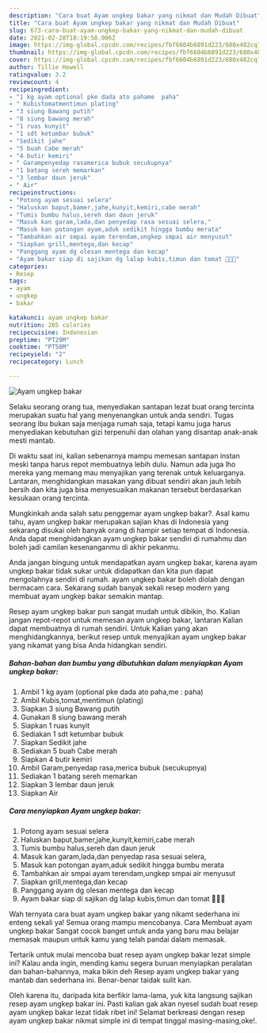 ```yaml
---
description: "Cara buat Ayam ungkep bakar yang nikmat dan Mudah Dibuat"
title: "Cara buat Ayam ungkep bakar yang nikmat dan Mudah Dibuat"
slug: 673-cara-buat-ayam-ungkep-bakar-yang-nikmat-dan-mudah-dibuat
date: 2021-02-28T18:19:58.006Z
image: https://img-global.cpcdn.com/recipes/fbf6604b6891d223/680x482cq70/ayam-ungkep-bakar-foto-resep-utama.jpg
thumbnail: https://img-global.cpcdn.com/recipes/fbf6604b6891d223/680x482cq70/ayam-ungkep-bakar-foto-resep-utama.jpg
cover: https://img-global.cpcdn.com/recipes/fbf6604b6891d223/680x482cq70/ayam-ungkep-bakar-foto-resep-utama.jpg
author: Tillie Howell
ratingvalue: 3.2
reviewcount: 4
recipeingredient:
- "1 kg ayam optional pke dada ato pahame  paha"
- " Kubistomatmentimun plating"
- "3 siung Bawang putih"
- "8 siung bawang merah"
- "1 ruas kunyit"
- "1 sdt ketumbar bubuk"
- "Sedikit jahe"
- "5 buah Cabe merah"
- "4 butir kemiri"
- " Garampenyedap rasamerica bubuk secukupnya"
- "1 batang sereh memarkan"
- "3 lembar daun jeruk"
- " Air"
recipeinstructions:
- "Potong ayam sesuai selera"
- "Haluskan baput,bamer,jahe,kunyit,kemiri,cabe merah"
- "Tumis bumbu halus,sereh dan daun jeruk"
- "Masuk kan garam,lada,dan penyedap rasa sesuai selera,"
- "Masuk kan potongan ayam,aduk sedikit hingga bumbu merata"
- "Tambahkan air smpai ayam terendam,ungkep smpai air menyusut"
- "Siapkan grill,mentega,dan kecap"
- "Panggang ayam dg olesan mentega dan kecap"
- "Ayam bakar siap di sajikan dg lalap kubis,timun dan tomat 🥰🥰🥰"
categories:
- Resep
tags:
- ayam
- ungkep
- bakar

katakunci: ayam ungkep bakar 
nutrition: 265 calories
recipecuisine: Indonesian
preptime: "PT29M"
cooktime: "PT58M"
recipeyield: "2"
recipecategory: Lunch

---
```



![Ayam ungkep bakar](https://img-global.cpcdn.com/recipes/fbf6604b6891d223/680x482cq70/ayam-ungkep-bakar-foto-resep-utama.jpg)

Selaku seorang orang tua, menyediakan santapan lezat buat orang tercinta merupakan suatu hal yang menyenangkan untuk anda sendiri. Tugas seorang ibu bukan saja menjaga rumah saja, tetapi kamu juga harus menyediakan kebutuhan gizi terpenuhi dan olahan yang disantap anak-anak mesti mantab.

Di waktu  saat ini, kalian sebenarnya mampu memesan santapan instan meski tanpa harus repot membuatnya lebih dulu. Namun ada juga lho mereka yang memang mau menyajikan yang terenak untuk keluarganya. Lantaran, menghidangkan masakan yang dibuat sendiri akan jauh lebih bersih dan kita juga bisa menyesuaikan makanan tersebut berdasarkan kesukaan orang tercinta. 



Mungkinkah anda salah satu penggemar ayam ungkep bakar?. Asal kamu tahu, ayam ungkep bakar merupakan sajian khas di Indonesia yang sekarang disukai oleh banyak orang di hampir setiap tempat di Indonesia. Anda dapat menghidangkan ayam ungkep bakar sendiri di rumahmu dan boleh jadi camilan kesenanganmu di akhir pekanmu.

Anda jangan bingung untuk mendapatkan ayam ungkep bakar, karena ayam ungkep bakar tidak sukar untuk didapatkan dan kita pun dapat mengolahnya sendiri di rumah. ayam ungkep bakar boleh diolah dengan bermacam cara. Sekarang sudah banyak sekali resep modern yang membuat ayam ungkep bakar semakin mantap.

Resep ayam ungkep bakar pun sangat mudah untuk dibikin, lho. Kalian jangan repot-repot untuk memesan ayam ungkep bakar, lantaran Kalian dapat membuatnya di rumah sendiri. Untuk Kalian yang akan menghidangkannya, berikut resep untuk menyajikan ayam ungkep bakar yang nikamat yang bisa Anda hidangkan sendiri.

<!--inarticleads1-->

##### Bahan-bahan dan bumbu yang dibutuhkan dalam menyiapkan Ayam ungkep bakar:

1. Ambil 1 kg ayam (optional pke dada ato paha,me : paha)
1. Ambil  Kubis,tomat,mentimun (plating)
1. Siapkan 3 siung Bawang putih
1. Gunakan 8 siung bawang merah
1. Siapkan 1 ruas kunyit
1. Sediakan 1 sdt ketumbar bubuk
1. Siapkan Sedikit jahe
1. Sediakan 5 buah Cabe merah
1. Siapkan 4 butir kemiri
1. Ambil  Garam,penyedap rasa,merica bubuk (secukupnya)
1. Sediakan 1 batang sereh memarkan
1. Siapkan 3 lembar daun jeruk
1. Siapkan  Air




<!--inarticleads2-->

##### Cara menyiapkan Ayam ungkep bakar:

1. Potong ayam sesuai selera
1. Haluskan baput,bamer,jahe,kunyit,kemiri,cabe merah
1. Tumis bumbu halus,sereh dan daun jeruk
1. Masuk kan garam,lada,dan penyedap rasa sesuai selera,
1. Masuk kan potongan ayam,aduk sedikit hingga bumbu merata
1. Tambahkan air smpai ayam terendam,ungkep smpai air menyusut
1. Siapkan grill,mentega,dan kecap
1. Panggang ayam dg olesan mentega dan kecap
1. Ayam bakar siap di sajikan dg lalap kubis,timun dan tomat 🥰🥰🥰




Wah ternyata cara buat ayam ungkep bakar yang nikamt sederhana ini enteng sekali ya! Semua orang mampu mencobanya. Cara Membuat ayam ungkep bakar Sangat cocok banget untuk anda yang baru mau belajar memasak maupun untuk kamu yang telah pandai dalam memasak.

Tertarik untuk mulai mencoba buat resep ayam ungkep bakar lezat simple ini? Kalau anda ingin, mending kamu segera buruan menyiapkan peralatan dan bahan-bahannya, maka bikin deh Resep ayam ungkep bakar yang mantab dan sederhana ini. Benar-benar taidak sulit kan. 

Oleh karena itu, daripada kita berfikir lama-lama, yuk kita langsung sajikan resep ayam ungkep bakar ini. Pasti kalian gak akan nyesel sudah buat resep ayam ungkep bakar lezat tidak ribet ini! Selamat berkreasi dengan resep ayam ungkep bakar nikmat simple ini di tempat tinggal masing-masing,oke!.


